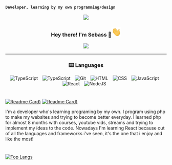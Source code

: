 **`Developer, learning by my own programming/design`**
<p align="center" width="300">
   <img align="center" width="300" src="https://github.com/Sebasssssss/IMAGES/blob/main/red%20pandaa.png?raw=true" />
   <h3 align="center">Hey there! I'm Sebass 🦊<img src="https://raw.githubusercontent.com/ABSphreak/ABSphreak/master/gifs/Hi.gif" width="30px"></h3>
</p>

<p align="center">
  <!-- Typing SVG by DenverCoder1 - https://github.com/DenverCoder1/readme-typing-svg -->
  <a href="https://github.com/DenverCoder1/readme-typing-svg">
    <img src="https://readme-typing-svg.demolab.com/?lines=Started+learning+PHP;Learning+javascript+for+React!&font=Fira%20Code&center=true&width=440&height=45&color=daa35f&vCenter=true&pause=1000&size=22" /></a>
</p>

---

### <h3 align="center">⌨️ Languages</h3>
<div align="center">
   <img alt="TypeScript" width="30px" style="padding-right:10px;" src="https://cdn.jsdelivr.net/gh/devicons/devicon/icons/php/php-original.svg" />
   <img alt="TypeScript" width="30px" style="padding-right:10px;" src="https://cdn.jsdelivr.net/gh/devicons/devicon/icons/typescript/typescript-plain.svg" />
   <img alt="Git" width="30px" style="padding-right:10px;" src="https://cdn.jsdelivr.net/gh/devicons/devicon/icons/git/git-original.svg" />
   <img alt="HTML" width="30px" style="padding-right:10px;" src="https://cdn.jsdelivr.net/gh/devicons/devicon/icons/html5/html5-plain.svg" />
   <img alt="CSS" width="30px" style="padding-right:10px;" src="https://cdn.jsdelivr.net/gh/devicons/devicon/icons/css3/css3-plain.svg" />
   <img alt="JavaScript" width="30px" style="padding-right:10px;" src="https://cdn.jsdelivr.net/gh/devicons/devicon/icons/javascript/javascript-plain.svg" />
   <img alt="React" width="30px" style="padding-right:10px;" src="https://cdn.jsdelivr.net/gh/devicons/devicon/icons/react/react-original.svg" />
   <img alt="NodeJS" width="30px" style="padding-right:10px;" src="https://cdn.jsdelivr.net/gh/devicons/devicon/icons/nodejs/nodejs-original.svg" />
</div>

#

[![Readme Card](https://github-readme-stats.vercel.app/api/pin/?username=Sebasssssss&repo=Football-Wbsite-Frontend-Backend&title_color=0b657f&icon_color=89729f&text_color=ffffff&bg_color=1f1928&hide_border=true))](https://github.com/Sebasssssss/Football-Wbsite-Frontend-Backend)
[![Readme Card](https://github-readme-stats.vercel.app/api/pin/?username=Sebasssssss&repo=PersonalBlog-PHP-Takuya-WhatIUse&title_color=0b657f&icon_color=89729f&text_color=ffffff&bg_color=1f1928&hide_border=true))](https://github.com/Sebasssssss/PersonalBlog-PHP-Takuya-WhatIUse)

I'm a developer who's learning programing by my own. I program using php to make my websites and trying to become better everyday. I learned php for almost 8 months with courses, youtube vids, streams and trying to implement my ideas to the code. Nowadays I'm learning React because out of all the languages and frameworks i've seen, it's the one that i enjoy and like the most! 

#

[![Top Langs](https://github-readme-stats.vercel.app/api/top-langs/?username=Sebasssssss&layout=compact&title_color=0b657f&icon_color=f9f9f9&text_color=ffffff&bg_color=1f1928&hide_border=true)](https://github.com/Sebasssssss/github-readme-stats)

